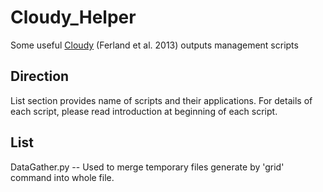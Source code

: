 # Cloudy_Helper

Some useful [Cloudy](http://www.nublado.org/) (Ferland et al. 2013) outputs management scripts

## Direction

List section provides name of scripts and their applications. For
details of each script, please read introduction at beginning of each script.

## List

DataGather.py -- Used to merge temporary files generate by 'grid'
command into whole file.
